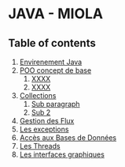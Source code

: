 # JAVA - MIOLA

## Table of contents

1. [Envirenement Java]()
2. [POO concept de base](#introduction)
   1. [XXXX]()
   2. [XXXX]()
3. [Collections](#paragraph1)
   1. [Sub paragraph](#subparagraph1)
   2. [Sub 2]()
4. [Gestion des Flux]()
5. [Les exceptions]()
6. [Accès aux Bases de Données](#paragraph2)
7. [Les Threads]()
8. [Les interfaces graphiques]()
